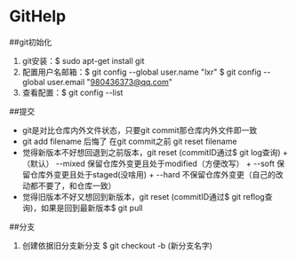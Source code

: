 # GitHelp
##git初始化
1. git安装：$ sudo apt-get install git
2. 配置用户名邮箱：$ git config --global user.name "lxr"        $ git config --global user.email "980436373@qq.com"
3. 查看配置：$ git config --list

##提交
+ git是对比仓库内外文件状态，只要git commit那仓库内外文件即一致
+ git add filename 后悔了 在git commit之前 git reset filename
+ 觉得新版本不好想回退到之前版本，git reset <commitID>(commitID通过$ git log查询)
   +（默认） --mixed 保留仓库外变更且处于modified（方便改写）
      + --soft 保留仓库外变更且处于staged(没啥用)
      + --hard 不保留仓库外变更（自己的改动都不要了，和仓库一致）
+ 觉得旧版本不好又想回到新版本，git reset <commitID>(commitID通过$ git reflog查询)，如果是回到最新版本$ git pull

##分支
1. 创建依据旧分支新分支 $ git checkout -b <branchname>(新分支名字) <template>(依据分支，没有则以当前所在分支为模板)
2. 查看所有分支 $ git branch        切换分支 $ git checkout <branchname>

##合并
合并分支的**变更**而不是分支的**内容**
每次变更都生成新的commit，合并即是把这些变更(commit)整合在一块$ git merge <branchname>
1. master完成框架开发，吩咐小A和小B各自完成模块a、b开发
2. 小A以master为模板开辟新分支xiaoAworks，并完成模块a开发
3. 小B以master为模板开辟新分支xiaoBworks，并完成模块b开发
4. master合并小A和小B的分支，$ git merge xiaoAworks $ git merge xiaoBworks
5. 解决冲突

##远端仓库
1. $ git clone 小A和小B都下载远端仓库
2. 小A开发模块本地分支xiaoAworks推送至远端仓库 $ git push
   + 第一次会提示远端没有你的分支，可以在远端设置新分支并提交 $ git push --set-upstream origin <branchname>
3. 组长拉取远程仓库信息 $ git fetch
   + 发现新增分支xiaoAworks，于是 $ git checkout -b xiaoAworks origin xiaoAworks
      + 再次发现此分支变更时直接 $ git pull

##变基
1. 组长给小A和小B分配了任务，同时自己也在master上开发，当组长merge小A小B分支时，会把AB的commitID添加到自己新增的commit后面
$ git rebase master
2. 会发生冲突，解决完后 $ git add .放入staged区，然后继续下一个节点的rebase $ git rebase --continue

##创建SSH密钥并更新至Github
前文我们已经讲过了如何在本地上使用Git，但是Git最厉害的地方并不在于从本地使用，而是在于其支持协同工作，以及Github的简单上传和下载。
初次使用Git来配置密钥一般需要三步：
1. 生成密钥：生成密钥的语句如下$ ssh-keygen -t rsa -C "email@youremail.com"；vi ~/.ssh/id_rsa.pub
2. 设置远程仓库的密钥：登录Github，点击右上角头像旁边的倒三角选择其中的Settings，在左边的项目栏里选择SSH and GPG keys，点击New SSH keys把刚才复制下来的sSSH keys粘贴进去即可，title写不写都行。
3. 在设置好了之后，我们检擦一下密钥有没有生效：$ ssh -T git@github.com
4. 修改git的remote url：git remote -v 查看远程地址，$ git remote set-url origin git@github.com:account/project.git
5. Git与Github：添加远程库从Github中下载文件
```
$ git remote add origin git@github.com:.../first_git.git  #连接远程库和版本库
$ git push origin master    #将版本库的内容推到远程库    
$ git clone git@github.com:.../learngit.git  #从远程库中克隆
```
下载库的时候只下载最新的那个库，可以使用这个命令：
`$ git clone git仓库地址 --depth=1`
这样就只下载到最新版本，而不是带有全部历史版本的仓库。

海军上将光之翼
